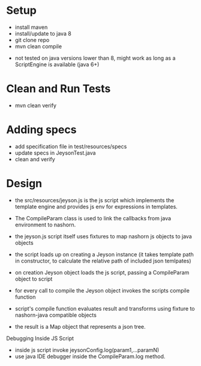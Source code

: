 # Setup
- install maven
- install/update to java 8
- git clone repo
- mvn clean compile

* not tested on java versions lower than 8, might work as long as a ScriptEngine is available (java 6+)

# Clean and Run Tests
- mvn clean verify

# Adding specs 
- add specification file in test/resources/specs
- update specs in JeysonTest.java
- clean and verify

# Design
- the src/resources/jeyson.js is the js script which implements the template engine and provides js env for expressions in templates.

- The CompileParam class is used to link the callbacks from java environment to nashorn.

- the jeyson.js script itself uses fixtures to map nashorn js objects to java objects

- the script loads up on creating a Jeyson instance (it takes template path in constructor, to calculate the relative path of included json temlpates)

- on creation Jeyson object loads the js script, passing a CompileParam object to script

- for every call to compile the Jeyson object invokes the scripts compile function

- script's compile function evaluates result and transforms using fixture to nashorn-java compatible objects

- the result is a Map object that represents a json tree.
 

Debugging Inside JS Script
- inside js script invoke jeysonConfig.log(param1,...paramN)
- use java IDE debugger inside the CompileParam.log method.


